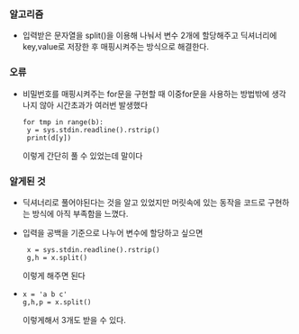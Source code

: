 ### 알고리즘
 - 입력받은 문자열을 split()을 이용해 나눠서 변수 2개에 할당해주고 딕셔너리에 key,value로 저장한 후 매핑시켜주는 방식으로 해결한다.

### 오류
 - 비밀번호를 매핑시켜주는 for문을 구현할 때 이중for문을 사용하는 방법밖에 생각나지 않아 시간초과가 여러번 발생했다
   ```
   for tmp in range(b):
    y = sys.stdin.readline().rstrip()
    print(d[y])
   ```
   이렇게 간단히 풀 수 있었는데 말이다

### 알게된 것
 - 딕셔너리로 풀어야된다는 것을 알고 있었지만 머릿속에 있는 동작을 코드로 구현하는 방식에 아직 부족함을 느꼈다.
 - 입력을 공백을 기준으로 나누어 변수에 할당하고 싶으면
   ```
    x = sys.stdin.readline().rstrip()
    g,h = x.split()
   ```
   이렇게 해주면 된다

 - ```
   x = 'a b c'
   g,h,p = x.split()
   ```
   이렇게해서 3개도 받을 수 있다.
    
